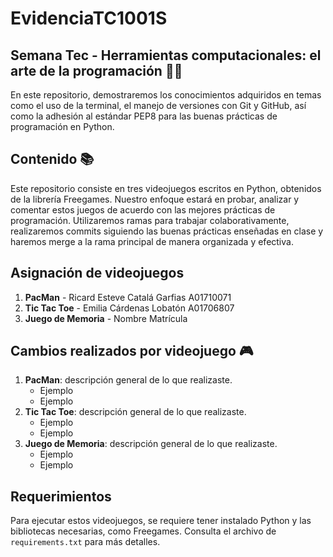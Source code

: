 # EvidenciaTC1001S
## Semana Tec - Herramientas computacionales: el arte de la programación 👨‍💻
En este repositorio, demostraremos los conocimientos adquiridos en temas como el uso de la terminal, el manejo de versiones con Git y GitHub, así como la adhesión al estándar PEP8 para las buenas prácticas de programación en Python.

## Contenido 📚

Este repositorio consiste en tres videojuegos escritos en Python, obtenidos de la librería Freegames. Nuestro enfoque estará en probar, analizar y comentar estos juegos de acuerdo con las mejores prácticas de programación. Utilizaremos ramas para trabajar colaborativamente, realizaremos commits siguiendo las buenas prácticas enseñadas en clase y haremos merge a la rama principal de manera organizada y efectiva.

## Asignación de videojuegos
1. **PacMan** - Ricard Esteve Catalá Garfias A01710071
2. **Tic Tac Toe** - Emilia Cárdenas Lobatón A01706807
3. **Juego de Memoria** - Nombre Matrícula

## Cambios realizados por videojuego 🎮

1. **PacMan**: descripción general de lo que realizaste.
	- Ejemplo 
	- Ejemplo
2. **Tic Tac Toe**: descripción general de lo que realizaste.
	- Ejemplo
	- Ejemplo
3. **Juego de Memoria**: descripción general de lo que realizaste.
	- Ejemplo
	- Ejemplo

## Requerimientos

Para ejecutar estos videojuegos, se requiere tener instalado Python y las bibliotecas necesarias, como Freegames. Consulta el archivo de `requirements.txt` para más detalles.
